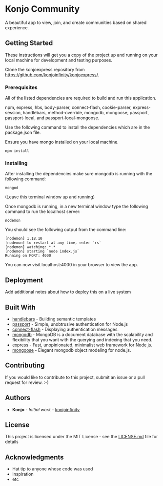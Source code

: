 # Konjo Community

A beautiful app to view, join, and create communities based on shared experience.

## Getting Started

These instructions will get you a copy of the project up and running on your local machine for development and testing purposes.

Clone the konjoexpress repository from https://github.com/konjoinfinity/konjoexpress/.

### Prerequisites

All of the listed dependencies are required to build and run this application.

npm, express, hbs, body-parser, connect-flash, cookie-parser, express-session, handlebars, method-override, mongodb, mongoose, passport, passport-local, and passport-local-mongoose.

Use the following command to install the dependencies which are in the package.json file.

Ensure you have mongo installed on your local machine.

```
npm install
```

### Installing

After installing the dependencies make sure mongodb is running with the following command:

```
mongod
```

(Leave this terminal window up and running)

Once mongodb is running, in a new terminal window type the following command to run the localhost server:

```
nodemon
```

You should see the following output from the command line:

```
[nodemon] 1.18.10
[nodemon] to restart at any time, enter `rs`
[nodemon] watching: *.*
[nodemon] starting `node index.js`
Running on PORT: 4000
```

You can now visit localhost:4000 in your browser to view the app.

## Deployment

Add additional notes about how to deploy this on a live system

## Built With

- [handlebars](https://handlebarsjs.com) - Building semantic templates
- [passport](http://www.passportjs.org) - Simple, unobtrusive authentication for Node.js
- [connect-flash](https://github.com/jaredhanson/connect-flash) - Displaying authentication messages.
- [mongodb](https://www.mongodb.com/) - MongoDB is a document database with the scalability and flexibility that you want with the querying and indexing that you need.
- [express](https://expressjs.com/) - Fast, unopinionated, minimalist web framework for Node.js.
- [mongoose](https://mongoosejs.com/) - Elegant mongodb object modeling for node.js.

## Contributing

If you would like to contribute to this project, submit an issue or a pull request for review. :-)

## Authors

- **Konjo** - _Initial work_ - [konjoinfinity](https://github.com/konjoinfinity)

## License

This project is licensed under the MIT License - see the [LICENSE.md](LICENSE.md) file for details

## Acknowledgments

- Hat tip to anyone whose code was used
- Inspiration
- etc
